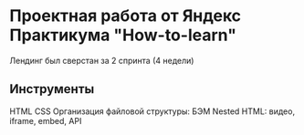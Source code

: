 # Проектная работа от Яндекс Практикума "How-to-learn"

Лендинг был сверстан за 2 спринта (4 недели)

## Инструменты

HTML
CSS
Организация файловой структуры: БЭМ Nested
HTML: видео, iframe, embed, API

